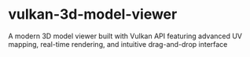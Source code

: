 # vulkan-3d-model-viewer
A modern 3D model viewer built with Vulkan API featuring advanced UV mapping,    real-time rendering, and intuitive drag-and-drop interface
